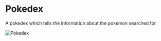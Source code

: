 # Pokedex
A pokedex which tells the information about the pokemon searched for


![Pokedex](pokemon_demo.gif)
